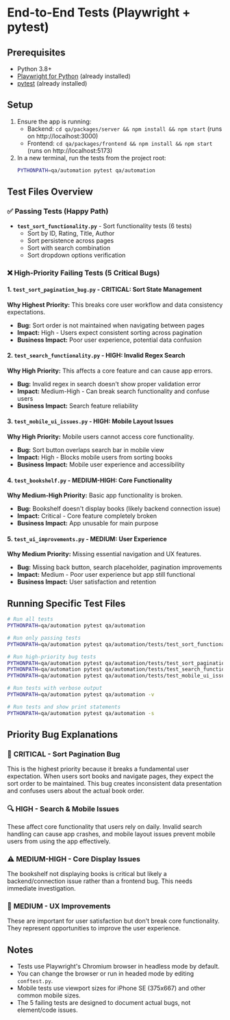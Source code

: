 # End-to-End Tests (Playwright + pytest)

## Prerequisites
- Python 3.8+
- [Playwright for Python](https://playwright.dev/python/) (already installed)
- [pytest](https://docs.pytest.org/en/stable/) (already installed)

## Setup
1. Ensure the app is running:
   - Backend: `cd qa/packages/server && npm install && npm start` (runs on http://localhost:3000)
   - Frontend: `cd qa/packages/frontend && npm install && npm start` (runs on http://localhost:5173)
2. In a new terminal, run the tests from the project root:
   ```sh
   PYTHONPATH=qa/automation pytest qa/automation
   ```

## Test Files Overview

### ✅ Passing Tests (Happy Path)
- **`test_sort_functionality.py`** - Sort functionality tests (6 tests)
  - Sort by ID, Rating, Title, Author
  - Sort persistence across pages
  - Sort with search combination
  - Sort dropdown options verification

### ❌ High-Priority Failing Tests (5 Critical Bugs)

#### 1. **`test_sort_pagination_bug.py`** - CRITICAL: Sort State Management
**Why Highest Priority:** This breaks core user workflow and data consistency expectations.
- **Bug:** Sort order is not maintained when navigating between pages
- **Impact:** High - Users expect consistent sorting across pagination
- **Business Impact:** Poor user experience, potential data confusion

#### 2. **`test_search_functionality.py`** - HIGH: Invalid Regex Search
**Why High Priority:** This affects a core feature and can cause app errors.
- **Bug:** Invalid regex in search doesn't show proper validation error
- **Impact:** Medium-High - Can break search functionality and confuse users
- **Business Impact:** Search feature reliability

#### 3. **`test_mobile_ui_issues.py`** - HIGH: Mobile Layout Issues
**Why High Priority:** Mobile users cannot access core functionality.
- **Bug:** Sort button overlaps search bar in mobile view
- **Impact:** High - Blocks mobile users from sorting books
- **Business Impact:** Mobile user experience and accessibility

#### 4. **`test_bookshelf.py`** - MEDIUM-HIGH: Core Functionality
**Why Medium-High Priority:** Basic app functionality is broken.
- **Bug:** Bookshelf doesn't display books (likely backend connection issue)
- **Impact:** Critical - Core feature completely broken
- **Business Impact:** App unusable for main purpose

#### 5. **`test_ui_improvements.py`** - MEDIUM: User Experience
**Why Medium Priority:** Missing essential navigation and UX features.
- **Bug:** Missing back button, search placeholder, pagination improvements
- **Impact:** Medium - Poor user experience but app still functional
- **Business Impact:** User satisfaction and retention

## Running Specific Test Files

```sh
# Run all tests
PYTHONPATH=qa/automation pytest qa/automation

# Run only passing tests
PYTHONPATH=qa/automation pytest qa/automation/tests/test_sort_functionality.py

# Run high-priority bug tests
PYTHONPATH=qa/automation pytest qa/automation/tests/test_sort_pagination_bug.py
PYTHONPATH=qa/automation pytest qa/automation/tests/test_search_functionality.py
PYTHONPATH=qa/automation pytest qa/automation/tests/test_mobile_ui_issues.py

# Run tests with verbose output
PYTHONPATH=qa/automation pytest qa/automation -v

# Run tests and show print statements
PYTHONPATH=qa/automation pytest qa/automation -s
```

## Priority Bug Explanations

### 🚨 **CRITICAL - Sort Pagination Bug**
This is the highest priority because it breaks a fundamental user expectation. When users sort books and navigate pages, they expect the sort order to be maintained. This bug creates inconsistent data presentation and confuses users about the actual book order.

### 🔍 **HIGH - Search & Mobile Issues**
These affect core functionality that users rely on daily. Invalid search handling can cause app crashes, and mobile layout issues prevent mobile users from using the app effectively.

### ⚠️ **MEDIUM-HIGH - Core Display Issues**
The bookshelf not displaying books is critical but likely a backend/connection issue rather than a frontend bug. This needs immediate investigation.

### 📱 **MEDIUM - UX Improvements**
These are important for user satisfaction but don't break core functionality. They represent opportunities to improve the user experience.

## Notes
- Tests use Playwright's Chromium browser in headless mode by default.
- You can change the browser or run in headed mode by editing `conftest.py`.
- Mobile tests use viewport sizes for iPhone SE (375x667) and other common mobile sizes.
- The 5 failing tests are designed to document actual bugs, not element/code issues. 